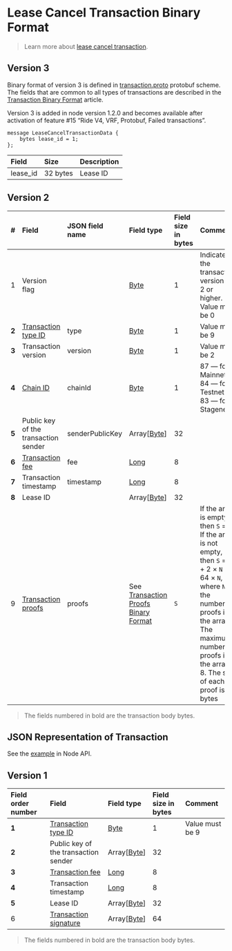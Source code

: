 # Lease Cancel Transaction Binary Format

> Learn more about [lease cancel transaction](/en/blockchain/transaction-type/lease-cancel-transaction).

## Version 3

Binary format of version 3 is defined in [transaction.proto](https://github.com/wavesplatform/protobuf-schemas/blob/master/proto/waves/transaction.proto) protobuf scheme. The fields that are common to all types of transactions are described in the [Transaction Binary Format](/en/blockchain/binary-format/transaction-binary-format/) article.

Version 3 is added in node version 1.2.0 and becomes available after activation of feature #15 “Ride V4, VRF, Protobuf, Failed transactions”.

```
message LeaseCancelTransactionData {
    bytes lease_id = 1;
};
```

| Field | Size | Description |
| :--- | :--- | :--- |
| lease_id | 32 bytes | Lease ID |

## Version 2

| # | Field | JSON field name | Field type | Field size in bytes | Comment |
| :--- | :--- | :--- | :--- | :--- | :--- |
| 1 | Version flag | | [Byte](/en/blockchain/blockchain/blockchain-data-types) | 1 | Indicates the transaction version is 2 or higher.<br>Value must be 0 |
| **2** | [Transaction type ID](/en/blockchain/transaction-type/) | type | [Byte](/en/blockchain/blockchain/blockchain-data-types) | 1 | Value must be 9 |
| **3** | Transaction version | version | [Byte](/en/blockchain/blockchain/blockchain-data-types) | 1 | Value must be 2 |
| **4** | [Chain ID](/en/blockchain/blockchain-network/#chain-id) | chainId | [Byte](/en/blockchain/blockchain/blockchain-data-types) | 1 | 87 — for Mainnet<br>84 — for Testnet<br>83 — for Stagenet |
| **5** | Public key of the transaction sender  | senderPublicKey | Array[[Byte](/en/blockchain/blockchain/blockchain-data-types)] | 32 | |
| **6** | [Transaction fee](/en/blockchain/transaction/transaction-fee)| fee | [Long](/en/blockchain/blockchain/blockchain-data-types) | 8 | |
| **7** | Transaction timestamp | timestamp | [Long](/en/blockchain/blockchain/blockchain-data-types) | 8 | |
| **8** | Lease ID | | Array[[Byte](/en/blockchain/blockchain/blockchain-data-types)] | 32 | |
| 9 | [Transaction proofs](/en/blockchain/transaction/transaction-proof) | proofs | See [Transaction Proofs Binary Format](/en/blockchain/binary-format/transaction-proof-binary-format) | `S` | If the array is empty, then `S` = 3. <br>If the array is not empty, then `S` = 3 + 2 × `N` + 64 × `N`, where `N` is the number of proofs in the array.<br>The maximum number of proofs in the array is 8. The size of each proof is 64 bytes |

> The fields numbered in bold are the transaction body bytes.

## JSON Representation of Transaction

See the [example](https://nodes.wavesnodes.com/transactions/info/7siEtrJAvmVzM1WDX6v9RN4qkiCtk7qQEeD5ZhE6955E) in Node API.

## Version 1

| Field order number | Field | Field type | Field size in bytes | Comment |
| :--- | :--- | :--- | :--- | :--- |
| **1** | [Transaction type ID](/en/blockchain/transaction-type/) | [Byte](/en/blockchain/blockchain/blockchain-data-types) | 1 | Value must be 9 |
| **2** | Public key of the transaction sender  | Array[[Byte](/en/blockchain/blockchain/blockchain-data-types)] | 32 | |
| **3** | [Transaction fee](/en/blockchain/transaction/transaction-fee) | [Long](/en/blockchain/blockchain/blockchain-data-types) | 8 | |
| **4** | Transaction timestamp | [Long](/en/blockchain/blockchain/blockchain-data-types) | 8 | |
| **5** | Lease ID | Array[[Byte](/en/blockchain/blockchain/blockchain-data-types)] | 32 | |
| 6 | [Transaction signature](/en/blockchain/transaction/transaction-proof) | Array[[Byte](/en/blockchain/blockchain/blockchain-data-types)] | 64 | | |

> The fields numbered in bold are the transaction body bytes.
